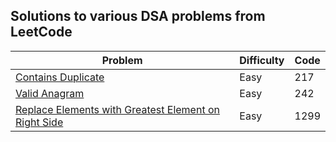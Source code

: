 ## Solutions to various DSA problems from LeetCode 
| Problem | Difficulty | Code |
|----------|----------|----------|
| [Contains Duplicate](https://leetcode.com/problems/contains-duplicate/)   | Easy   | 217   |
| [Valid Anagram](https://leetcode.com/problems/valid-anagram/)  | Easy   | 242   |
| [Replace Elements with Greatest Element on Right Side](https://leetcode.com/problems/replace-elements-with-greatest-element-on-right-side/)   | Easy   | 1299   |